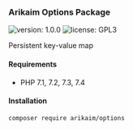 ### Arikaim Options Package
![version: 1.0.0](https://img.shields.io/github/release/arikaim/options.svg)
![license: GPL3](https://img.shields.io/badge/License-GPLv3-blue.svg)
   
Persistent key-value map 
  
  
#### Requirements 
  * PHP 7.1, 7.2, 7.3, 7.4


#### Installation

```sh
composer require arikaim/options
```
